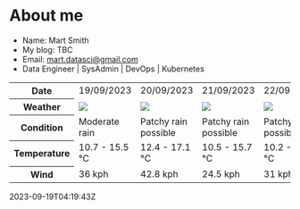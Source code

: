 # About me

- Name: Mart Smith
- My blog: TBC
- Email: [mart.datasci@gmail.com](mailto:mart.datasci6@gmail.com)
- Data Engineer | SysAdmin | DevOps | Kubernetes


<table>
    <tr>
        <th>Date</th>
        <td>19/09/2023</td><td>20/09/2023</td><td>21/09/2023</td><td>22/09/2023</td><td>23/09/2023</td><td>24/09/2023</td><td>25/09/2023</td>
    </tr>
    <tr>
        <th>Weather</th>
        <td><img src="https://cdn.weatherapi.com/weather/64x64/day/302.png"/></td><td><img src="https://cdn.weatherapi.com/weather/64x64/day/176.png"/></td><td><img src="https://cdn.weatherapi.com/weather/64x64/day/176.png"/></td><td><img src="https://cdn.weatherapi.com/weather/64x64/day/176.png"/></td><td><img src="https://cdn.weatherapi.com/weather/64x64/day/116.png"/></td><td><img src="https://cdn.weatherapi.com/weather/64x64/day/116.png"/></td><td><img src="https://cdn.weatherapi.com/weather/64x64/day/116.png"/></td>
    </tr>
    <tr>
        <th>Condition</th>
        <td width="200px">Moderate rain</td><td width="200px">Patchy rain possible</td><td width="200px">Patchy rain possible</td><td width="200px">Patchy rain possible</td><td width="200px">Partly cloudy</td><td width="200px">Partly cloudy</td><td width="200px">Partly cloudy</td>
    </tr>
    <tr>
        <th>Temperature</th>
        <td>10.7 -  15.5 °C</td><td>12.4 -  17.1 °C</td><td>10.5 -  15.7 °C</td><td>10.2 -  14.2 °C</td><td>9.7 -  14.6 °C</td><td>11.6 -  18.9 °C</td><td>15 -  18.5 °C</td>
    </tr>
    <tr>
        <th>Wind</th>
        <td>36 kph</td><td>42.8 kph</td><td>24.5 kph</td><td>31 kph</td><td>31 kph</td><td>28.8 kph</td><td>28.4 kph</td>
    </tr>
</table>


2023-09-19T04:19:43Z

